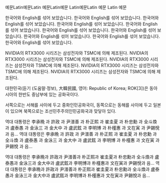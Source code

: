 예문Latin예문Latin 예문Latin예문 Latin예문Latin 예문 Latin 예문

한국어와 English를 섞어 보았습니다. 한국어와 English를 섞어 보았습니다.
한국어와
English를
섞어
보았습니다.
한국어와
English를
섞어
보았습니다.
한국어와 English를 섞어 보았습니다. 한국어와 English를 섞어 보았습니다.
한국어와
English를
섞어
보았습니다.
한국어와
English를
섞어
보았습니다.
한국어와 English를 섞어 보았습니다. 한국어와 English를 섞어 보았습니다.

NVIDIA의 RTX3000 시리즈는 삼성전자와 TSMC에 의해 제조된다.
NVIDIA의 RTX3000 시리즈는 삼성전자와 TSMC에 의해 제조된다.
NVIDIA의
RTX3000
시리즈는
삼성전자와
TSMC에
의해
제조된다.
NVIDIA의 RTX3000 시리즈는 삼성전자와 TSMC에 의해 제조된다.
NVIDIA의 RTX3000 시리즈는 삼성전자와 TSMC에 의해 제조된다.

대한민국(듣기 (도움말·정보), 大韓民國, 영어: Republic of Korea; ROK[3])은 동아시아의 한반도 중남부에 있는 공화국이다.

서쪽으로는 서해를 사이에 두고 중화인민공화국이, 동쪽으로는 동해를 사이에 두고 일본이 있으며
북쪽으로는 조선민주주의인민공화국과 맞닿아 있다.

역대 대통령은 李承晩 과 許政 과 尹潽善 과 朴正熙 과 崔圭夏 과 朴忠勳 과 全斗煥 과 盧泰愚 과 金泳三 과 金大中 과 盧武鉉 과 李明博 과 朴槿惠 과 文在寅 과 尹錫悅 과 음...
역대 대통령은
李承晩
과
許政
과
尹潽善
과
朴正熙 과
崔圭夏 과
朴忠勳 과
全斗煥 과
盧泰愚 과
金泳三
과 金大中
과 盧武鉉
과 李明博
과 朴槿惠
과 文在寅
과 尹錫悅 과
음...

역대 대통령은 李承晩과 許政과 尹潽善과 朴正熙과 崔圭夏과 朴忠勳과 全斗煥과 盧泰愚과 金泳三과 金大中과 盧武鉉과 李明博과 朴槿惠과 文在寅과 尹錫悅과 음... 역대 대통령은 李承晩과 許政과 尹潽善과 朴正熙과 崔圭夏과 朴忠勳과 全斗煥과 盧泰愚과 金泳三과 金大中과 盧武鉉과 李明博과 朴槿惠과 文在寅과 尹錫悅과 음...
